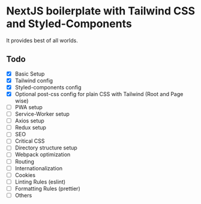 # NextJS boilerplate with Tailwind CSS and Styled-Components

It provides best of all worlds.

## Todo

- [x] Basic Setup
- [x] Tailwind config
- [x] Styled-components config
- [x] Optional post-css config for plain CSS with Tailwind (Root and Page wise)
- [ ] PWA setup
- [ ] Service-Worker setup
- [ ] Axios setup
- [ ] Redux setup
- [ ] SEO
- [ ] Critical CSS
- [ ] Directory structure setup
- [ ] Webpack optimization
- [ ] Routing
- [ ] Internationalization
- [ ] Cookies
- [ ] Linting Rules (eslint)
- [ ] Formatting Rules (prettier)
- [ ] Others
